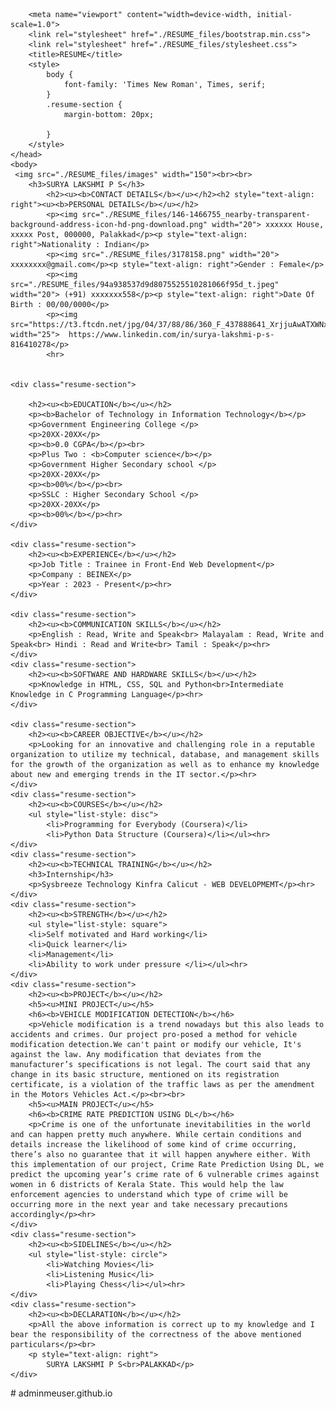 <!DOCTYPE html>
<!-- saved from url=(0073)file:///C:/Users/hp/Desktop/BEINEX/Surya%20Lakshmi%20P%20S%20-Resume.html -->
<html lang="en"><head><meta http-equiv="Content-Type" content="text/html; charset=UTF-8">
        
        <meta name="viewport" content="width=device-width, initial-scale=1.0">
        <link rel="stylesheet" href="./RESUME_files/bootstrap.min.css">
        <link rel="stylesheet" href="./RESUME_files/stylesheet.css">
        <title>RESUME</title>
        <style>
            body {
                font-family: 'Times New Roman', Times, serif;
            }
            .resume-section {
                margin-bottom: 20px;
                
            }
        </style>
    </head>
    <body>
     <img src="./RESUME_files/images" width="150"><br><br>
        <h3>SURYA LAKSHMI P S</h3>
            <h2><u><b>CONTACT DETAILS</b></u></h2><h2 style="text-align: right"><u><b>PERSONAL DETAILS</b></u></h2>
            <p><img src="./RESUME_files/146-1466755_nearby-transparent-background-address-icon-hd-png-download.png" width="20"> xxxxxx House, xxxxx Post, 000000, Palakkad</p><p style="text-align: right">Nationality : Indian</p>
            <p><img src="./RESUME_files/3178158.png" width="20"> xxxxxxxx@gmail.com</p><p style="text-align: right">Gender : Female</p>
            <p><img src="./RESUME_files/94a938537d9d8075525510281066f95d_t.jpeg" width="20"> (+91) xxxxxxx558</p><p style="text-align: right">Date Of Birth : 00/00/0000</p>
            <p><img src="https://t3.ftcdn.net/jpg/04/37/88/86/360_F_437888641_XrjjuAwATXWNx10jQurCDaXXJnobhDi4.jpg" width="25">  https://www.linkedin.com/in/surya-lakshmi-p-s-816410278</p>
            <hr>
        
       
    <div class="resume-section">
        
        <h2><u><b>EDUCATION</b></u></h2>
        <p><b>Bachelor of Technology in Information Technology</b></p>
        <p>Government Engineering College </p>
        <p>20XX-20XX</p>
        <p><b>0.0 CGPA</b></p><br>
        <p>Plus Two : <b>Computer science</b></p>
        <p>Government Higher Secondary school </p>
        <p>20XX-20XX</p>
        <p><b>00%</b></p><br>
        <p>SSLC : Higher Secondary School </p>
        <p>20XX-20XX</p>
        <p><b>00%</b></p><hr>
    </div>

    <div class="resume-section">
        <h2><u><b>EXPERIENCE</b></u></h2>
        <p>Job Title : Trainee in Front-End Web Development</p>
        <p>Company : BEINEX</p>
        <p>Year : 2023 - Present</p><hr>
    </div>
    
    <div class="resume-section">
        <h2><u><b>COMMUNICATION SKILLS</b></u></h2>
        <p>English : Read, Write and Speak<br> Malayalam : Read, Write and Speak<br> Hindi : Read and Write<br> Tamil : Speak</p><hr>
    </div>
    <div class="resume-section">
        <h2><u><b>SOFTWARE AND HARDWARE SKILLS</b></u></h2>
        <p>Knowledge in HTML, CSS, SQL and Python<br>Intermediate Knowledge in C Programming Language</p><hr>
    </div>

    <div class="resume-section">
        <h2><u><b>CAREER OBJECTIVE</b></u></h2>
        <p>Looking for an innovative and challenging role in a reputable organization to utilize my technical, database, and management skills for the growth of the organization as well as to enhance my knowledge about new and emerging trends in the IT sector.</p><hr>
    </div>
    <div class="resume-section">
        <h2><u><b>COURSES</b></u></h2>
        <ul style="list-style: disc">
            <li>Programming for Everybody (Coursera)</li>
            <li>Python Data Structure (Coursera)</li></ul><hr>
    </div>
    <div class="resume-section">
        <h2><u><b>TECHNICAL TRAINING</b></u></h2>
        <h3>Internship</h3>
        <p>Sysbreeze Technology Kinfra Calicut - WEB DEVELOPMEMT</p><hr>
    </div>
    <div class="resume-section">
        <h2><u><b>STRENGTH</b></u></h2>
        <ul style="list-style: square">
        <li>Self motivated and Hard working</li>
        <li>Quick learner</li>
        <li>Management</li>
        <li>Ability to work under pressure </li></ul><hr>
    </div>
    <div class="resume-section">
        <h2><u><b>PROJECT</b></u></h2>
        <h5><u>MINI PROJECT</u></h5>
        <h6><b>VEHICLE MODIFICATION DETECTION</b></h6>
        <p>Vehicle modification is a trend nowadays but this also leads to accidents and crimes. Our project pro-posed a method for vehicle modification detection.We can't paint or modify our vehicle, It's against the law. Any modification that deviates from the manufacturer’s specifications is not legal. The court said that any change in its basic structure, mentioned on its registration certificate, is a violation of the traffic laws as per the amendment in the Motors Vehicles Act.</p><br><br>
        <h5><u>MAIN PROJECT</u></h5>
        <h6><b>CRIME RATE PREDICTION USING DL</b></h6>
        <p>Crime is one of the unfortunate inevitabilities in the world and can happen pretty much anywhere. While certain conditions and details increase the likelihood of some kind of crime occurring, there’s also no guarantee that it will happen anywhere either. With this implementation of our project, Crime Rate Prediction Using DL, we predict the upcoming year’s crime rate of 6 vulnerable crimes against women in 6 districts of Kerala State. This would help the law enforcement agencies to understand which type of crime will be occurring more in the next year and take necessary precautions accordingly</p><hr>
    </div>
    <div class="resume-section">
        <h2><u><b>SIDELINES</b></u></h2>
        <ul style="list-style: circle">
            <li>Watching Movies</li>
            <li>Listening Music</li>
            <li>Playing Chess</li></ul><hr>
    </div>
    <div class="resume-section">
        <h2><u><b>DECLARATION</b></u></h2>
        <p>All the above information is correct up to my knowledge and I bear the responsibility of the correctness of the above mentioned particulars</p><br>
        <p style="text-align: right">
            SURYA LAKSHMI P S<br>PALAKKAD</p>
    </div>

</body></html># adminmeuser.github.io

